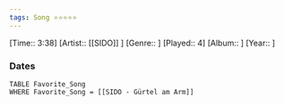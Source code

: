 ```yaml
---
tags: Song ⭐⭐⭐⭐⭐ 
---
```

[Time:: 3:38]
[Artist:: [[SIDO]] ]
[Genre:: ]
[Played:: 4]
[Album:: ]
[Year:: ]
### Dates
````dataview
TABLE Favorite_Song
WHERE Favorite_Song = [[SIDO - Gürtel am Arm]]
````